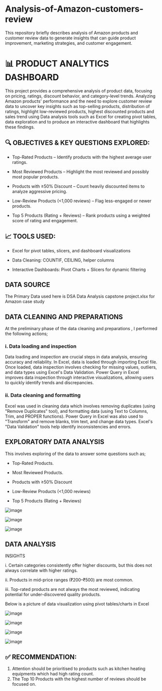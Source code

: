 # Analysis-of-Amazon-customers-review
This repository briefly describes analysis of Amazon products and customer review data to generate insights that can guide product improvement, marketing strategies, and customer engagement.

# 📊 PRODUCT ANALYTICS DASHBOARD


This project provides a comprehensive analysis of product data, focusing on pricing, ratings, discount behavior, and category-level trends. Analyzing Amazon products' performance and the need to explore customer review data to uncover key insights such as top-selling products, distribution of ratings, highlight low-reviewed products, highest discounted products and sales trend using Data analysis tools such as Excel for creating pivot tables, data exploration and to produce an interactive dashboard that highlights these findings.

## 🔍 OBJECTIVES & KEY QUESTIONS EXPLORED:


- Top-Rated Products – Identify products with the highest average user ratings.

- Most Reviewed Products – Highlight the most reviewed and possibly most popular products.

- Products with ≥50% Discount – Count heavily discounted items to analyze aggressive pricing.

- Low-Review Products (<1,000 reviews) – Flag less-engaged or newer products.

- Top 5 Products (Rating + Reviews) – Rank products using a weighted score of rating and engagement.


## 📈 TOOLS USED:


- Excel for pivot tables, slicers, and dashboard visualizations

- Data Cleaning: COUNTIF, CEILING, helper columns

- Interactive Dashboards: Pivot Charts + Slicers for dynamic filtering


## DATA SOURCE

The Primary Data used here is DSA Data Analysis capstone project.xlsx for Amazon case study

## DATA CLEANING AND PREPARATIONS

At the preliminary phase of the data cleaning and preparations , I performed the following actions;

### i. Data loading and inspection

Data loading and inspection are crucial steps in data analysis, ensuring accuracy and reliability. In Excel, data is loaded through importing Excel file. Once loaded, data inspection involves checking for missing values, outliers, and data types using Excel's Data Validation. Power Query in Excel improves data inspection through interactive visualizations, allowing users to quickly identify trends and discrepancies.

### ii. Data cleaning and formatting

Excel was used in cleaning data which involves removing duplicates (using "Remove Duplicates" tool), and formatting data (using Text to Columns, Trim, and PROPER functions). Power Query in Excel was also used to "Transform" and remove blanks, trim text, and change data types. Excel's "Data Validation" tools help identify inconsistencies and errors.

## EXPLORATORY DATA ANALYSIS
This involves exploring of the data to answer some questions such as;

- Top-Rated Products.

- Most Reviewed Products.

- Products with ≥50% Discount

- Low-Review Products (<1,000 reviews)

- Top 5 Products (Rating + Reviews)

![image](https://github.com/user-attachments/assets/c4689a03-7003-49a7-937a-9c94d501bb94)


![image](https://github.com/user-attachments/assets/8262926f-5e91-4bf1-8308-e4699bd2d972)


![image](https://github.com/user-attachments/assets/8f868d25-556a-4a24-a66e-bae44b51b0c3)

 

## DATA ANALYSIS

INSIGHTS

i. Certain categories consistently offer higher discounts, but this does not always correlate with higher ratings.

ii. Products in mid-price ranges (₹200–₹500) are most common.

iii. Top-rated products are not always the most reviewed, indicating potential for under-discovered quality products.


Below is a picture of data visualization using pivot tables/charts in Excel

![image](https://github.com/user-attachments/assets/ce9eaf09-54f3-4d14-b92e-6a8f9e933f50)

![image](https://github.com/user-attachments/assets/0bc36748-60be-4197-b23b-f1de368b9d3f)

![image](https://github.com/user-attachments/assets/fd33c741-934e-405e-8e8b-12355d6bf68a)

![image](https://github.com/user-attachments/assets/50ed8970-d4f5-402c-8775-ba2252cb373a)



## ✅ RECOMMENDATION:

1. Attention should be prioritised to products such as kitchen heating equipments which had high rating count.
2. The Top 10 Products with the highest number of reviews should be focused on.
